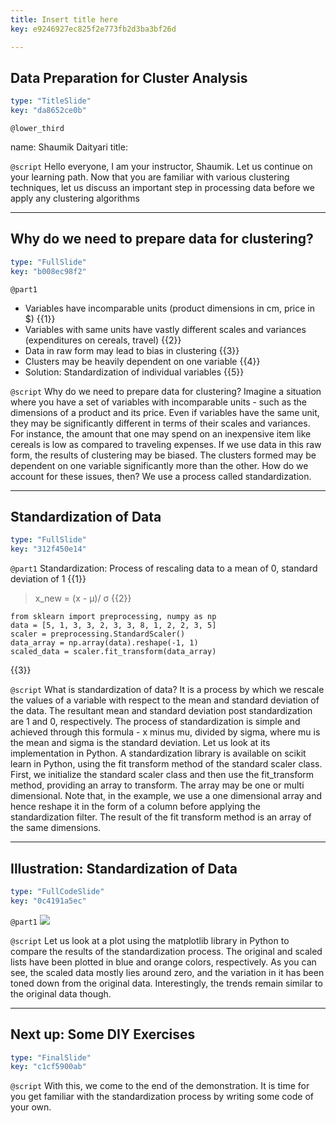 ```yaml
---
title: Insert title here
key: e9246927ec825f2e773fb2d3ba3bf26d

---
```

## Data Preparation for Cluster Analysis

```yaml
type: "TitleSlide"
key: "da8652ce0b"
```

`@lower_third`

name: Shaumik Daityari
title: 


`@script`
Hello everyone, I am your instructor, Shaumik. Let us continue on your learning path. Now that you are familiar with various clustering techniques, let us discuss an important step in processing data before we apply any clustering algorithms


---
## Why do we need to prepare data for clustering?

```yaml
type: "FullSlide"
key: "b008ec98f2"
```

`@part1`
- Variables have incomparable units (product dimensions in cm, price in $)
{{1}}
- Variables with same units have vastly different scales and variances (expenditures on cereals, travel)
{{2}}
- Data in raw form may lead to bias in clustering
{{3}}
- Clusters may be heavily dependent on one variable
{{4}}
- Solution: Standardization of individual variables
{{5}}


`@script`
Why do we need to prepare data for clustering? Imagine a situation where you have a set of variables with incomparable units - such as the dimensions of a product and its price. Even if variables have the same unit, they may be significantly different in terms of their scales and variances. For instance, the amount that one may spend on an inexpensive item like cereals is low as compared to traveling expenses. If we use data in this raw form, the results of clustering may be biased. The clusters formed may be dependent on one variable significantly more than the other. How do we account for these issues, then? We use a process called standardization.


---
## Standardization of Data

```yaml
type: "FullSlide"
key: "312f450e14"
```

`@part1`
Standardization: Process of rescaling data to a mean of 0, standard deviation of 1
{{1}}

> x_new = (x - μ)/ σ
{{2}}

```
from sklearn import preprocessing, numpy as np
data = [5, 1, 3, 3, 2, 3, 3, 8, 1, 2, 2, 3, 5]
scaler = preprocessing.StandardScaler()
data_array = np.array(data).reshape(-1, 1)
scaled_data = scaler.fit_transform(data_array)
```
{{3}}


`@script`
What is standardization of data? It is a process by which we rescale the values of a variable with respect to the mean and standard deviation of the data. The resultant mean and standard deviation post standardization are 1 and 0, respectively. The process of standardization is simple and achieved through this formula - x minus mu, divided by sigma, where mu is the mean and sigma is the standard deviation. Let us look at its implementation in Python. A standardization library is available on scikit learn in Python, using the fit transform method of the standard scaler class. First, we initialize the standard scaler class and then use the fit_transform method, providing an array to transform. The array may be one or multi dimensional. Note that, in the example, we use a one dimensional array and hence reshape it in the form of a column before applying the standardization filter. The result of the fit transform method is an array of the same dimensions.


---
## Illustration: Standardization of Data

```yaml
type: "FullCodeSlide"
key: "0c4191a5ec"
```

`@part1`
![](https://i.snag.gy/L3KBY4.jpg)


`@script`
Let us look at a plot using the matplotlib library in Python to compare the results of the standardization process. The original and scaled lists have been plotted in blue and orange colors, respectively. As you can see, the scaled data mostly lies around zero, and the variation in it has been toned down from the original data. Interestingly, the trends remain similar to the original data though.


---
## Next up: Some DIY Exercises

```yaml
type: "FinalSlide"
key: "c1cf5900ab"
```

`@script`
With this, we come to the end of the demonstration. It is time for you get familiar with the standardization process by writing some code of your own.

